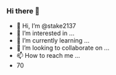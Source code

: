 ### Hi there 👋
- 👋 Hi, I’m @stake2137
- 👀 I’m interested in ...
- 🌱 I’m currently learning ...
- 💞️ I’m looking to collaborate on ...
- 📫 How to reach me ...
- 70
<!--
**Themanhdh/themanhdh** is a ✨ _special_ ✨ repository because its `README.md` (this file) appears on your GitHub profile.


